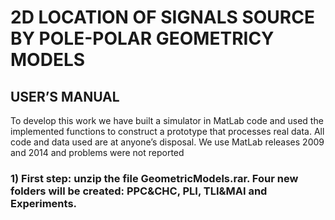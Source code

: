 # 2D LOCATION OF SIGNALS SOURCE BY POLE-POLAR GEOMETRICY MODELS
## USER’S MANUAL

To develop this work we have built a simulator in MatLab code and used the implemented functions to construct a prototype that processes real data. All code and data used are at anyone’s disposal. We use MatLab releases 2009 and 2014 and problems were not reported

### 1)	First step: unzip the file GeometricModels.rar. Four new folders will be created: PPC&CHC, PLI, TLI&MAI and Experiments.
